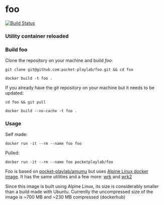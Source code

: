 # foo

[![Build Status](https://travis-ci.org/pocket-playlab/foo.svg?branch=master)](https://travis-ci.org/pocket-playlab/foo)

### Utility container reloaded


### Build foo

Clone the repository on your machine and build *foo*:

``git clone git@github.com:pocket-playlab/foo.git && cd foo``

``docker build -t foo .``

If you already have the git repository on your machine but it needs to be updated:

``cd foo && git pull``

``docker build --no-cache -t foo .``

### Usage

Self made:

``docker run -it --rm --name foo foo``

Pulled:

``docker run -it --rm --name foo pocketplaylab/foo``

Foo is based on [pocket-playlab/amumu](https://github.com/pocket-playlab/amumu) but uses [Alpine Linux docker image](https://hub.docker.com/_/alpine/). It has the same utilities and a few more: [wrk](https://github.com/wg/wrk) and [wrk2](https://github.com/giltene/wrk2)

Since this image is built using Alpine Linux, its size is considerably smaller than a build made with Ubuntu. Currently the uncompressed size of the image is ~700 MB and ~230 MB compressed (dockerhub)
